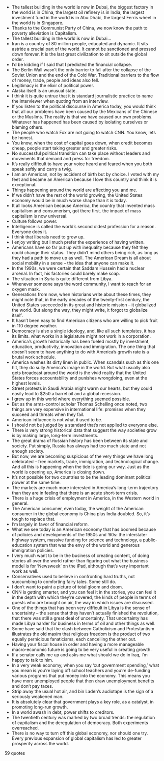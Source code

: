  - The tallest building in the world is now in Dubai, the biggest factory in the world is in China, the largest oil refinery is in India, the largest investment fund in the world is in Abu Dhabi, the largest Ferris wheel in the world is in Singapore.
 - Thanks to the Communist Party of China, we now know the path to poverty alleviation is Capitalism.
 - The tallest building in the world is now in Dubai...
 - Iran is a country of 80 million people, educated and dynamic. It sits astride a crucial part of the world. It cannot be sanctioned and pressed down forever. It is the last great civilization to sit outside the global order.
 - I’d be kidding if I said that I predicted the financial collapse.
 - The Berlin Wall wasn’t the only barrier to fall after the collapse of the Soviet Union and the end of the Cold War. Traditional barriers to the flow of money, trade, people and ideas also fell.
 - Legitimacy is the elixir of political power.
 - Alaska itself is an unusual state.
 - I think it is quite untrue that it is standard journalistic practice to name the interviewer when quoting from an interview.
 - If you listen to the political discourse in America today, you would think that all our problems have been caused by the Mexicans of the Chinese or the Muslims. The reality is that we have caused our own problems. Whatever has happened has been caused by isolating ourselves or blaming others.
 - The people who watch Fox are not going to watch CNN. You know, lets be honest.
 - You know, when the cost of capital goes down, when credit becomes cheap, people start taking greater and greater risks.
 - No successful political transition can take place without leaders and movements that demand and press for freedom.
 - It’s really difficult to have your voice heard and feared when you both speak softly and carry a twig.
 - I am an American, not by accident of birth but by choice. I voted with my feet and became an American because I love this country and think it is exceptional.
 - Things happening around the world are affecting you and me.
 - If we didn’t have the rest of the world growing, the United States economy would be in much worse shape than it is today.
 - It all looks American because America, the country that invented mass capitalism and consumerism, got there first. the impact of mass capitalism is now universal.
 - Culture follows power.
 - Intelligence is called the world’s second oldest profession for a reason. Everyone does it.
 - I think that liberals need to grow up.
 - I enjoy writing but I much prefer the experience of having written.
 - Americans have so far put up with inequality because they felt they could change their status. They didn’t mind others being rich, as long as they had a path to move up as well. The American Dream is all about social mobility in a sense – the idea that anyone can make it.
 - In the 1990s, we were certain that Saddam Hussein had a nuclear arsenal. In fact, his factories could barely make soap.
 - The situation in Syria is quite different from Libya.
 - Whenever someone says the word community, I want to reach for an oxygen mask.
 - Generations from now, when historians write about these times, they might note that, in the early decades of the twenty-first century, the United States succeeded in its great and historic mission – it globalized the world. But along the way, they might write, it forgot to globalize itself.
 - It hasn’t been easy to find American citizens who are willing to pick fruit in 110 degree weather.
 - Democracy is also a single ideology, and, like all such templates, it has its limits. what works in a legislature might not work in a corporation.
 - America’s growth historically has been fueled mostly by investment, education, productivity, innovation and immigration. The one thing that doesn’t seem to have anything to do with America’s growth rate is a brutal work schedule.
 - America washes its dirty linen in public. When scandals such as this one hit, they do sully America’s image in the world. But what usually also gets broadcast around the world is the vivid reality that the United States forces accountability and punishes wrongdoing, even at the highest levels.
 - Street protests in Saudi Arabia might warm our hearts, but they could easily lead to $250 a barrel oil and a global recession.
 - I grew up in this world where everything seemed possible.
 - But as the arms-control scholar Thomas Schelling once noted, two things are very expensive in international life: promises when they succeed and threats when they fail.
 - American influence is not what it used to be.
 - I should not be judged by a standard that’s not applied to everyone else.
 - There is very strong historical data that suggest the way societies grow is by making large, long-term investments.
 - The great drama of Russian history has been between its state and society. Put simply, Russia has always had too much state and not enough society.
 - But now, we are becoming suspicious of the very things we have long celebrated – free markets, trade, immigration, and technological change. And all this is happening when the tide is going our way. Just as the world is opening up, America is closing down.
 - It’s not possible for two countries to be the leading dominant political power at the same time.
 - The markets are much more interested in America’s long-term trajectory than they are in feeling that there is an acute short-term crisis.
 - There is a huge crisis of employment in America, in the Western world in general.
 - The American consumer, even today, the weight of the American consumer in the global economy is China plus India doubled. So, it’s tough to replace that.
 - I’m largely in favor of financial reform.
 - What we see today is an American economy that has boomed because of policies and developments of the 1950s and ’60s: the interstate-highway system, massive funding for science and technology, a public-education system that was the envy of the world and generous immigration policies.
 - I very much want to be in the business of creating content, of doing stories all over the world rather than figuring out what the business model is for ‘Newsweek’ on the iPad, although that’s very important work as well.
 - Conservatives used to believe in confronting hard truths, not succumbing to comforting fairy tales. Some still do.
 - I don’t want to paint a picture of total gloom and doom.
 - CNN is getting smarter, and you can feel it in the stories, you can feel it in the depth with which they’re covered, the kinds of people in terms of guests who are brought on air, the way in which issues are discussed.
 - One of the things that has been very difficult in Libya is the sense of uncertainty – the sense that they haven’t actually finished the revolution, that there was still a great deal of uncertainty. That uncertainty has made Libya harder for business in terms of oil and other things as well.
 - Some have said that the clash between Catholicism and Protestantism illustrates the old maxim that religious freedom is the product of two equally pernicious fanaticisms, each cancelling the other out.
 - Having your fiscal house in order and having a more manageable macro-economic future is going to be very useful in creating growth.
 - If a senator calls me up and asks me what should we do in Iraq, I’m happy to talk to him.
 - In a very weak economy, when you say ‘cut government spending,’ what you mean is you’re laying off school teachers and you’re de-funding various programs that put money into the economy. This means you have more unemployed people that then draw unemployment benefits and don’t pay taxes.
 - Strip away the usual hot air, and bin Laden’s audiotape is the sign of a seriously weakened man.
 - It is absolutely clear that government plays a key role, as a catalyst, in promoting long-run growth.
 - In a world awash in debt, power shifts to creditors.
 - The twentieth century was marked by two broad trends: the regulation of capitalism and the deregulation of democracy. Both experiments overreached.
 - There is no way to turn off this global economy, nor should one try. Every previous expansion of global capitalism has led to greater prosperity across the world.

59 quotes